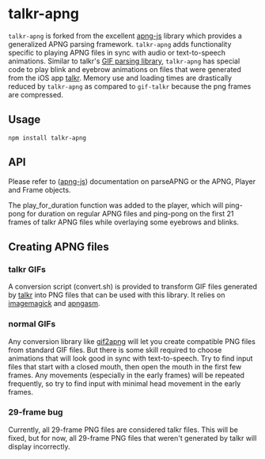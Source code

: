 # talkr-apng

`talkr-apng` is forked from the excellent [apng-js](https://github.com/davidmz/apng-js) library which provides a generalized APNG parsing framework.  `talkr-apng` adds functionality specific to playing APNG files in sync with audio or text-to-speech animations.  Similar to talkr's [GIF parsing library](https://github.com/talkr-app/gif-talkr), `talkr-apng` has special code to play blink and eyebrow animations on files that were generated from the iOS app [talkr](https://talkrapp).  Memory use and loading times are drastically reduced by `talkr-apng` as compared to `gif-talkr` because the png frames are compressed.

## Usage
`npm install talkr-apng`
 
## API

Please refer to ([apng-js](https://github.com/davidmz/apng-js)) documentation on parseAPNG or the APNG, Player and Frame objects.

The play_for_duration function was added to the player, which will ping-pong for duration on regular APNG files and ping-pong on the first 21 frames of talkr APNG files while overlaying some eyebrows and blinks.

## Creating APNG files

### talkr GIFs 

A conversion script (convert.sh) is provided to transform GIF files generated by [talkr](https://talkrapp) into PNG files that can be used with this library.  It relies on [imagemagick](https://www.imagemagick.org/) and [apngasm](http://apngasm.sourceforge.net/).

### normal GIFs

Any conversion library like [gif2apng](http://gif2apng.sourceforge.net/) will let you create compatible PNG files from standard GIF files.  But there is some skill required to choose animations that will look good in sync with text-to-speech. Try to find input files that start with a closed mouth, then open the mouth in the first few frames.  Any movements (especially in the early frames) will be repeated frequently, so try to find input with minimal head movement in the early frames.

### 29-frame bug

Currently, all 29-frame PNG files are considered talkr files. This will be fixed, but for now, all 29-frame PNG files that weren't generated by talkr will display incorrectly.

